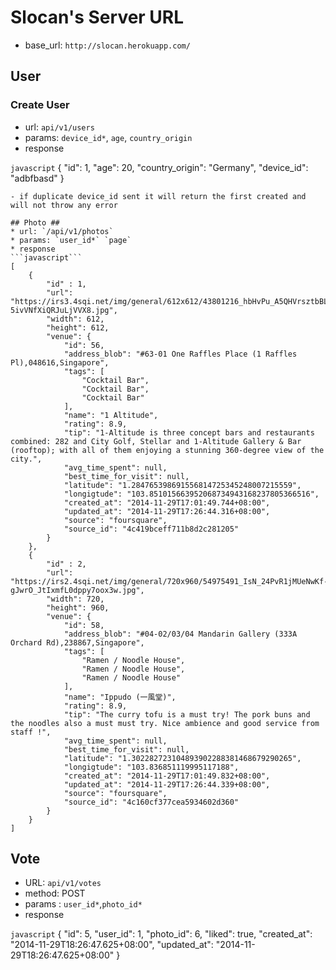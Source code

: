 # Slocan's Server URL #
* base_url: `http://slocan.herokuapp.com/`

## User ##

### Create User ###
* url: `api/v1/users`
* params: `device_id*`, `age`, `country_origin`
* response

```javascript```
{
    "id": 1,
    "age": 20,
    "country_origin": "Germany",
    "device_id": "adbfbasd"
}
```
- if duplicate device_id sent it will return the first created and will not throw any error

## Photo ##
* url: `/api/v1/photos`
* params: `user_id*` `page`
* response
```javascript```
[
    {
        "id" : 1,
        "url": "https://irs3.4sqi.net/img/general/612x612/43801216_hbHvPu_A5QHVrsztbBLV4_MV-5ivVNfXiQRJuLjVVX8.jpg",
        "width": 612,
        "height": 612,
        "venue": {
            "id": 56,
            "address_blob": "#63-01 One Raffles Place (1 Raffles Pl),048616,Singapore",
            "tags": [
                "Cocktail Bar",
                "Cocktail Bar",
                "Cocktail Bar"
            ],
            "name": "1 Altitude",
            "rating": 8.9,
            "tip": "1-Altitude is three concept bars and restaurants combined: 282 and City Golf, Stellar and 1-Altitude Gallery & Bar (rooftop); with all of them enjoying a stunning 360-degree view of the city.",
            "avg_time_spent": null,
            "best_time_for_visit": null,
            "latitude": "1.284765398691556814725345248007215559",
            "longigtude": "103.851015663952068734943168237805366516",
            "created_at": "2014-11-29T17:01:49.744+08:00",
            "updated_at": "2014-11-29T17:26:44.316+08:00",
            "source": "foursquare",
            "source_id": "4c419bceff711b8d2c281205"
        }
    },
    {
        "id" : 2,
        "url": "https://irs2.4sqi.net/img/general/720x960/54975491_IsN_24PvR1jMUeNwKf-gJwrO_JtIxmfL0dppy7oox3w.jpg",
        "width": 720,
        "height": 960,
        "venue": {
            "id": 58,
            "address_blob": "#04-02/03/04 Mandarin Gallery (333A Orchard Rd),238867,Singapore",
            "tags": [
                "Ramen / Noodle House",
                "Ramen / Noodle House",
                "Ramen / Noodle House"
            ],
            "name": "Ippudo (一風堂)",
            "rating": 8.9,
            "tip": "The curry tofu is a must try! The pork buns and the noodles also a must must try. Nice ambience and good service from staff !",
            "avg_time_spent": null,
            "best_time_for_visit": null,
            "latitude": "1.302282723104893902288381468679290265",
            "longigtude": "103.836851119995117188",
            "created_at": "2014-11-29T17:01:49.832+08:00",
            "updated_at": "2014-11-29T17:26:44.339+08:00",
            "source": "foursquare",
            "source_id": "4c160cf377cea5934602d360"
        }
    }
]
```

## Vote ##

* URL: `api/v1/votes`
* method: POST
* params : `user_id*`,`photo_id*`
* response

```javascript```
{
    "id": 5,
    "user_id": 1,
    "photo_id": 6,
    "liked": true,
    "created_at": "2014-11-29T18:26:47.625+08:00",
    "updated_at": "2014-11-29T18:26:47.625+08:00"
}
```